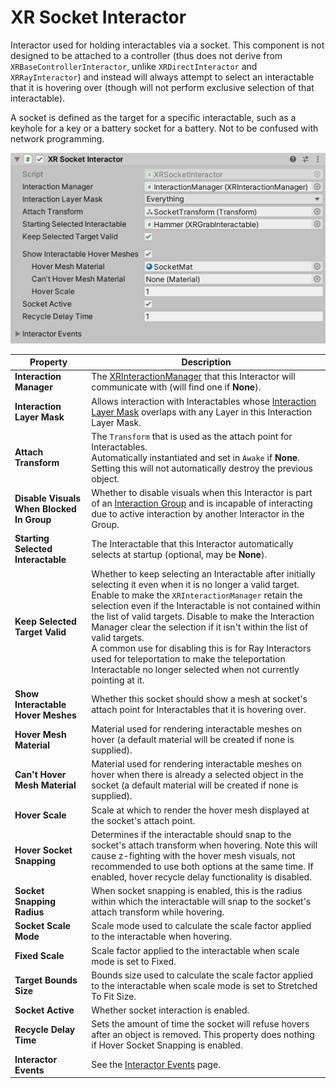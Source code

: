 # XR Socket Interactor

Interactor used for holding interactables via a socket. This component is not designed to be attached to a controller (thus does not derive from `XRBaseControllerInteractor`, unlike `XRDirectInteractor` and `XRRayInteractor`) and instead will always attempt to select an interactable that it is hovering over (though will not perform exclusive selection of that interactable).

A socket is defined as the target for a specific interactable, such as a keyhole for a key or a battery socket for a battery. Not to be confused with network programming.

![XRSocketInteractor component](images/xr-socket-interactor.png)

| **Property** | **Description** |
|---|---|
| **Interaction Manager** | The [XRInteractionManager](xr-interaction-manager.md) that this Interactor will communicate with (will find one if **None**). |
| **Interaction Layer Mask** | Allows interaction with Interactables whose [Interaction Layer Mask](interaction-layers.md) overlaps with any Layer in this Interaction Layer Mask. |
| **Attach Transform** | The `Transform` that is used as the attach point for Interactables.<br />Automatically instantiated and set in `Awake` if **None**.<br />Setting this will not automatically destroy the previous object. |
| **Disable Visuals When Blocked In Group** | Whether to disable visuals when this Interactor is part of an [Interaction Group](xr-interaction-group.md) and is incapable of interacting due to active interaction by another Interactor in the Group. |
| **Starting Selected Interactable** | The Interactable that this Interactor automatically selects at startup (optional, may be **None**). |
| **Keep Selected Target Valid** | Whether to keep selecting an Interactable after initially selecting it even when it is no longer a valid target.<br />Enable to make the `XRInteractionManager` retain the selection even if the Interactable is not contained within the list of valid targets. Disable to make the Interaction Manager clear the selection if it isn't within the list of valid targets.<br />A common use for disabling this is for Ray Interactors used for teleportation to make the teleportation Interactable no longer selected when not currently pointing at it. |
| **Show Interactable Hover Meshes** | Whether this socket should show a mesh at socket's attach point for Interactables that it is hovering over. |
| **Hover Mesh Material** | Material used for rendering interactable meshes on hover (a default material will be created if none is supplied). |
| **Can't Hover Mesh Material** | Material used for rendering interactable meshes on hover when there is already a selected object in the socket (a default material will be created if none is supplied). |
| **Hover Scale** | Scale at which to render the hover mesh displayed at the socket's attach point. |
| **Hover Socket Snapping** | Determines if the interactable should snap to the socket's attach transform when hovering. Note this will cause z-fighting with the hover mesh visuals, not recommended to use both options at the same time. If enabled, hover recycle delay functionality is disabled. |
| **Socket Snapping Radius** | When socket snapping is enabled, this is the radius within which the interactable will snap to the socket's attach transform while hovering. |
| **Socket Scale Mode** | Scale mode used to calculate the scale factor applied to the interactable when hovering. |
| **Fixed Scale** | Scale factor applied to the interactable when scale mode is set to Fixed. |
| **Target Bounds Size** | Bounds size used to calculate the scale factor applied to the interactable when scale mode is set to Stretched To Fit Size. |
| **Socket Active** | Whether socket interaction is enabled. |
| **Recycle Delay Time** | Sets the amount of time the socket will refuse hovers after an object is removed. This property does nothing if Hover Socket Snapping is enabled. |
| **Interactor Events** | See the [Interactor Events](interactor-events.md) page. |